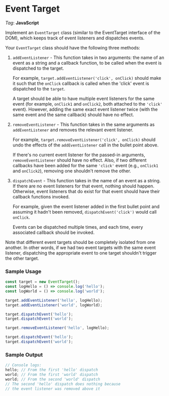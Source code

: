 # Event Target

_Tag_: **JavaScript**

Implement an `EventTarget` class (similar to the EventTarget interface of the DOM), which keeps track of event listeners and dispatches events.

Your `EventTarget` class should have the following three methods:

1. `addEventListener` - This function takes in two arguments: the name of an event as a string and a callback function, to be called when the event is dispatched to the target.

   For example, `target.addEventListener('click', onClick)` should make it such that the `onClick` callback is called when the 'click' event is dispatched to the `target`.

   A target should be able to have multiple event listeners for the same event (for example, `onClick1` and `onClick2`, both attached to the `'click'` event). However, adding the same exact event listener twice (with the same event and the same callback) should have no effect.

2. `removeEventListener` - This function takes in the same arguments as `addEventListener` and removes the relevant event listener.

   For example, `target.removeEventListener('click', onClick)` should undo the effects of the `addEventListener` call in the bullet point above.

   If there's no current event listener for the passed-in arguments, `removeEventListener` should have no effect. Also, if two different callbacks have been added for the same `'click'` event (e.g., `onClick1` and `onClick2`), removing one shouldn't remove the other.

3. `dispatchEvent` - This function takes in the name of an event as a string. If there are no event listeners for that event, nothing should happen. Otherwise, event listeners that do exist for that event should have their callback functions invoked.

   For example, given the event listener added in the first bullet point and assuming it hadn't been removed, `dispatchEvent('click')` would call `onClick`.

   Events can be dispatched multiple times, and each time, every associated callback should be invoked.

Note that different event targets should be completely isolated from one another. In other words, if we had two event targets with the same event listener, dispatching the appropriate event to one target shouldn't trigger the other target.

### Sample Usage

```javascript
const target = new EventTarget();
const logHello = () => console.log('hello');
const logWorld = () => console.log('world');

target.addEventListener('hello', logHello);
target.addEventListener('world', logWorld);

target.dispatchEvent('hello');
target.dispatchEvent('world');

target.removeEventListener('hello', logHello);

target.dispatchEvent('hello');
target.dispatchEvent('world');
```

### Sample Output

```javascript
// Console logs:
hello; // From the first 'hello' dispatch
world; // From the first 'world' dispatch
world; // From the second 'world' dispatch
// The second 'hello' dispatch does nothing because
// the event listener was removed above it
```
